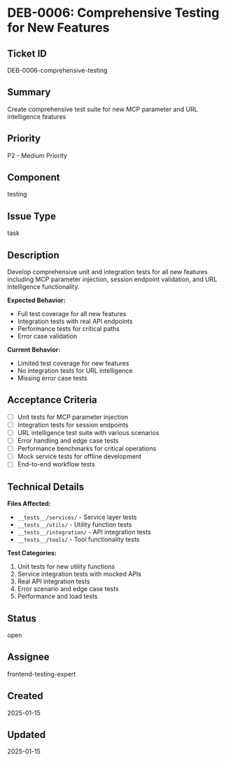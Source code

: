 # DEB-0006: Comprehensive Testing for New Features

## Ticket ID
DEB-0006-comprehensive-testing

## Summary
Create comprehensive test suite for new MCP parameter and URL intelligence features

## Priority
P2 - Medium Priority

## Component
testing

## Issue Type
task

## Description
Develop comprehensive unit and integration tests for all new features including MCP parameter injection, session endpoint validation, and URL intelligence functionality.

**Expected Behavior:**
- Full test coverage for all new features
- Integration tests with real API endpoints
- Performance tests for critical paths
- Error case validation

**Current Behavior:**
- Limited test coverage for new features
- No integration tests for URL intelligence
- Missing error case tests

## Acceptance Criteria
- [ ] Unit tests for MCP parameter injection
- [ ] Integration tests for session endpoints
- [ ] URL intelligence test suite with various scenarios
- [ ] Error handling and edge case tests
- [ ] Performance benchmarks for critical operations
- [ ] Mock service tests for offline development
- [ ] End-to-end workflow tests

## Technical Details
**Files Affected:**
- `__tests__/services/` - Service layer tests
- `__tests__/utils/` - Utility function tests
- `__tests__/integration/` - API integration tests
- `__tests__/tools/` - Tool functionality tests

**Test Categories:**
1. Unit tests for new utility functions
2. Service integration tests with mocked APIs
3. Real API integration tests
4. Error scenario and edge case tests
5. Performance and load tests

## Status
open

## Assignee
frontend-testing-expert

## Created
2025-01-15

## Updated
2025-01-15